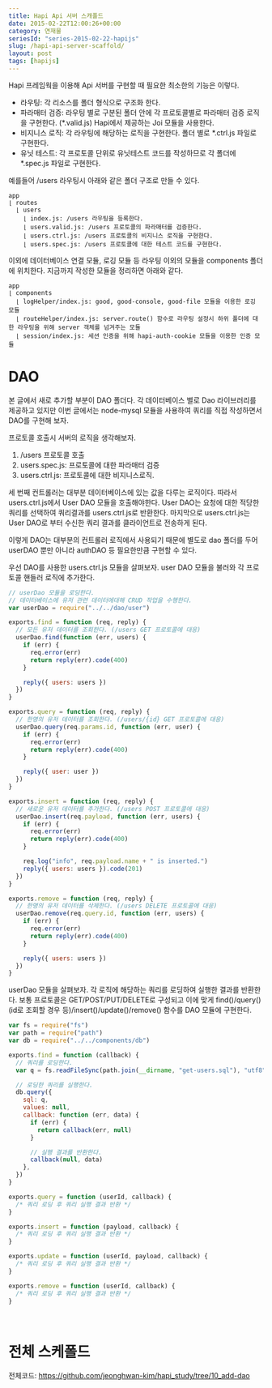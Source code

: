 ```yaml
---
title: Hapi Api 서버 스캐폴드
date: 2015-02-22T12:00:26+00:00
category: 연재물
seriesId: "series-2015-02-22-hapijs"
slug: /hapi-api-server-scaffold/
layout: post
tags: [hapijs]
---
```


Hapi 프레임웍을 이용해 Api 서버를 구현할 때 필요한 최소한의 기능은 이렇다.

<ul>
    <li>라우팅: 각 리소스를 폴더 형식으로 구조화 한다.</li>
    <li>파라매터 검증: 라우팅 별로 구분된 폴더 안에 각 프로토콜별로 파라매터 검증 로직을 구현한다. (*.valid.js) Hapi에서 제공하는 Joi 모듈을 사용한다.</li>
    <li>비지니스 로직: 각 라우팅에 해당하는 로직을 구현한다. 폴더 별로 *.ctrl.js 파일로 구현한다.</li>
    <li>유닛 테스트: 각 프로토콜 단위로 유닛테스트 코드를 작성하므로 각 폴더에 *.spec.js 파일로 구현한다.</li>
</ul>

예를들어 /users 라우팅시 아래와 같은 폴더 구조로 만들 수 있다.

```
app
⌊ routes
  ⌊ users
    ⌊ index.js: /users 라우팅을 등록한다.
    ⌊ users.valid.js: /users 프로토콜의 파라매터를 검증한다.
    ⌊ users.ctrl.js: /users 프로토콜의 비지니스 로직을 구현한다.
    ⌊ users.spec.js: /users 프로토콜에 대한 테스트 코드를 구현한다.
```

이외에 데이터베이스 연결 모듈, 로깅 모듈 등 라우팅 이외의 모듈을 components 폴더에 위치한다. 지금까지 작성한 모듈을 정리하면 아래와 같다.

```
app
⌊ components
  ⌊ logHelper/index.js: good, good-console, good-file 모듈을 이용한 로깅 모듈 
  ⌊ routeHelper/index.js: server.route() 함수로 라우팅 설정시 하위 폴더에 대한 라우팅을 위해 server 객체를 넘겨주는 모듈
  ⌊ session/index.js: 세션 인증을 위해 hapi-auth-cookie 모듈을 이용한 인증 모듈
```

# DAO

본 글에서 새로 추가할 부분이 DAO 폴더다. 각 데이터베이스 별로 Dao 라이브러리를 제공하고 있지만 이번 글에서는 node-mysql 모듈을 사용하여 쿼리를 직접 작성하면서 DAO를 구현해 보자.

프로토콜 호출시 서버의 로직을 생각해보자.

<ol>
    <li>/users 프로토콜 호출</li>
    <li>users.spec.js: 프로토콜에 대한 파라매터 검증</li>
    <li>users.ctrl.js: 프로토콜에 대한 비지니스로직.</li>
</ol>

세 번째 컨트롤러는 대부분 데이터베이스에 있는 값을 다루는 로직이다. 따라서 users.ctrl.js에서 User DAO 모듈을 호출해야한다. User DAO는 요청에 대한 적당한 쿼리를 선택하여 쿼리결과를 users.ctrl.js로 반환한다. 마지막으로 users.ctrl.js는 User DAO로 부터 수신한 쿼리 결과를 클라이언트로 전송하게 된다.

이렇게 DAO는 대부분의 컨트롤러 로직에서 사용되기 때문에 별도로 dao 폴더를 두어 userDAO 뿐만 아니라 authDAO 등 필요한만큼 구현할 수 있다.

우선 DAO를 사용한 users.ctrl.js 모듈을 살펴보자. user DAO 모듈을 불러와 각 프로토콜 핸들러 로직에 추가한다.

```js
// userDao 모듈을 로딩한다.
// 데이터베이스에 유저 관련 데이터에대해 CRUD 작업을 수행한다.
var userDao = require("../../dao/user")

exports.find = function (req, reply) {
  // 모든 유저 데이터를 조회한다. (/users GET 프로토콜에 대응)
  userDao.find(function (err, users) {
    if (err) {
      req.error(err)
      return reply(err).code(400)
    }

    reply({ users: users })
  })
}

exports.query = function (req, reply) {
  // 한명의 유저 데이터를 조회한다. (/users/{id} GET 프로토콜에 대응)
  userDao.query(req.params.id, function (err, user) {
    if (err) {
      req.error(err)
      return reply(err).code(400)
    }

    reply({ user: user })
  })
}

exports.insert = function (req, reply) {
  // 새로운 유저 데이터를 추가한다. (/users POST 프로토콜에 대응)
  userDao.insert(req.payload, function (err, users) {
    if (err) {
      req.error(err)
      return reply(err).code(400)
    }

    req.log("info", req.payload.name + " is inserted.")
    reply({ users: users }).code(201)
  })
}

exports.remove = function (req, reply) {
  // 한명의 유저 데이터를 삭제한다. (/users DELETE 프로토콜에 대응)
  userDao.remove(req.query.id, function (err, users) {
    if (err) {
      req.error(err)
      return reply(err).code(400)
    }

    reply({ users: users })
  })
}
```

userDao 모듈을 살펴보자. 각 로직에 해당하는 쿼리를 로딩하여 실행한 결과를 반환한다. 보통 프로토콜은 GET/POST/PUT/DELETE로 구성되고 이에 맞게 find()/query()(id로 조회할 경우 등)/insert()/update()/remove() 함수를 DAO 모듈에 구현한다.

```js
var fs = require("fs")
var path = require("path")
var db = require("../../components/db")

exports.find = function (callback) {
  // 쿼리를 로딩한다.
  var q = fs.readFileSync(path.join(__dirname, "get-users.sql"), "utf8")

  // 로딩한 쿼리를 실행한다.
  db.query({
    sql: q,
    values: null,
    callback: function (err, data) {
      if (err) {
        return callback(err, null)
      }

      // 실행 결과를 반환한다.
      callback(null, data)
    },
  })
}

exports.query = function (userId, callback) {
  /* 쿼리 로딩 후 쿼리 실행 결과 반환 */
}

exports.insert = function (payload, callback) {
  /* 쿼리 로딩 후 쿼리 실행 결과 반환 */
}

exports.update = function (userId, payload, callback) {
  /* 쿼리 로딩 후 쿼리 실행 결과 반환 */
}

exports.remove = function (userId, callback) {
  /* 쿼리 로딩 후 쿼리 실행 결과 반환 */
}
```

&nbsp;

# 전체 스케폴드

전체코드: <a href="https://github.com/jeonghwan-kim/hapi_study/tree/10_add-dao">https://github.com/jeonghwan-kim/hapi_study/tree/10_add-dao</a>
